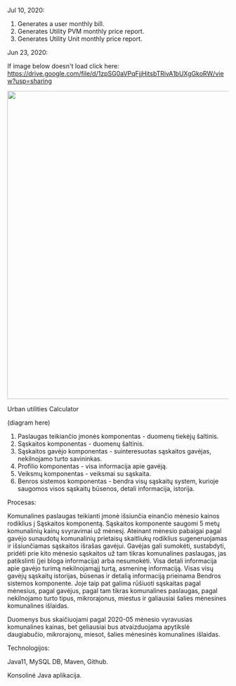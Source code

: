 Jul 10, 2020:

1. Generates a user monthly bill.
2. Generates Utility PVM monthly price report.
3. Generates Utility Unit monthly price report.



Jun 23, 2020:

If image below doesn't load click here: https://drive.google.com/file/d/1zpSG0aVPqFjjHitsbTRivA1bUXgGkoRW/view?usp=sharing
<p align="midlde">
  <img src="https://drive.google.com/uc?export=view&id=1zpSG0aVPqFjjHitsbTRivA1bUXgGkoRW" width="800" height="700">
</p>

Urban utilities Calculator

(diagram here)

1. Paslaugas teikiančio įmonės komponentas - duomenų tiekėjų šaltinis.
2. Sąskaitos komponentas - duomenų šaltinis.
3. Sąskaitos gavėjo komponentas - suinteresuotas sąskaitos gavėjas, nekilnojamo turto savininkas.
4. Profilio komponentas - visa informacija apie gavėją.
5. Veiksmų komponentas - veiksmai su sąskaita.
6. Benros sistemos komponentas - bendra visų sąskaitų system, kurioje saugomos visos sąskaitų būsenos, detali informacija, istorija.

Procesas:

Komunalines paslaugas teikianti įmonė išsiunčia einančio mėnesio kainos rodiklius į Sąskaitos komponentą. Sąskaitos komponente saugomi 5 metų komunalinių kainų svyravimai už mėnesį. Ateinant mėnesio pabaigai pagal gavėjo sunaudotų komunalinių prietaisų skaitliukų rodiklius sugeneruojamas ir išsiunčiamas sąskaitos išrašas gavėjui. Gavėjas gali sumokėti, sustabdyti, pridėti prie kito mėnesio sąskaitos už tam tikras komunalines paslaugas, jas patikslinti (jei bloga informacija) arba nesumokėti. Visa detali informacija apie gavėjo turimą nekilnojamąjį turtą, asmeninę informaciją. Visas visų gavėjų sąskaitų istorijas, būsenas ir detalią informaciją prieinama Bendros sistemos komponente. Joje taip pat galima rūšiuoti sąskaitas pagal mėnesius, pagal gavėjus, pagal tam tikras komunalines paslaugas, pagal nekilnojamo turto tipus, mikrorajonus, miestus ir galiausiai šalies mėnesines komunalines išlaidas.

Duomenys bus skaičiuojami pagal 2020-05 mėnesio vyravusias komunalines kainas, bet geliausiai bus atvaizduojama apytikslė daugiabučio, mikrorajonų, miesot, šalies mėnesinės komunalines išlaidas.

Technologijos:

Java11, MySQL DB, Maven, Github.

Konsolinė Java aplikacija.
